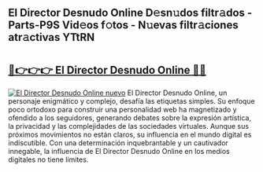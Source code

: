 ## El Director Desnudo Online D𝚎sn𝚞dos filtr𝚊dos - Parts-P9S Vid𝚎os f𝚘tos - N𝚞evas filtr𝚊ciones atr𝚊ctivas YTtRN

# <h2><a href="http://mb9stk.tromn.icu/?c=El+Director+Desnudo+Online">🔗👉👉👉 El Director Desnudo Online 🔗🔗</a></h2>

[![El Director Desnudo Online nuevo](https://i.imgur.com/pEAQMta.gif)](http://mb9stk.tromn.icu/?c=El+Director+Desnudo+Online)
El Director Desnudo Online, un personaje enigmático y complejo, desafía las etiquetas simples. Su enfoque poco ortodoxo para construir una personalidad web ha magnetizado y ofendido a los seguidores, generando debates sobre la expresión artística, la privacidad y las complejidades de las sociedades virtuales. Aunque sus próximos movimientos no están claros, su influencia en el mundo digital es indiscutible. Con una determinación inquebrantable y un cautivador innegable, la influencia de El Director Desnudo Online en los medios digitales no tiene límites.

